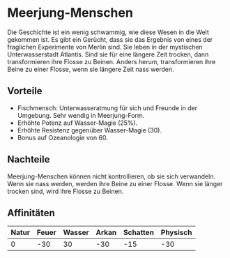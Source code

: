 # Meerjung-Menschen
Die Geschichte ist ein wenig schwammig, wie diese Wesen in die Welt gekommen ist. 
Es gibt ein Gerücht, dass sie das Ergebnis von eines der fraglichen Experimente von Merlin sind. 
Sie leben in der mystischen Unterwasserstadt Atlantis. 
Sind sie für eine längere Zeit trocken, dann transformieren ihre Flosse zu Beinen. 
Anders herum, transformieren ihre Beine zu einer Flosse, wenn sie längere Zeit nass werden.

## Vorteile
* Fischmensch: Unterwasseratmung für sich und Freunde in der Umgebung. Sehr wendig in Meerjung-Form. 
* Erhöhte Potenz auf Wasser-Magie (25%).
* Erhöhte Resistenz gegenüber Wasser-Magie (30).
* Bonus auf Ozeanologie von 60.

## Nachteile
Meerjung-Menschen können nicht kontrollieren, ob sie sich verwandeln.
Wenn sie nass werden, werden ihre Beine zu einer Flosse.
Wenn sie länger trocken sind, wird ihre Flosse zu Beinen.

## Affinitäten
| Natur | Feuer | Wasser | Arkan | Schatten | Physisch |
| ----- | ----- | ------ | ----- | -------- | -------- |
| 0 | -30 | 30 | -30 | -15 | -30 |
